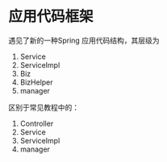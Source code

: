 # 应用代码框架

遇见了新的一种Spring 应用代码结构，其层级为

1. Service
2. ServiceImpl
3. Biz
4. BizHelper
5. manager



区别于常见教程中的：

1. Controller
2. Service
3. ServiceImpl
4. manager

